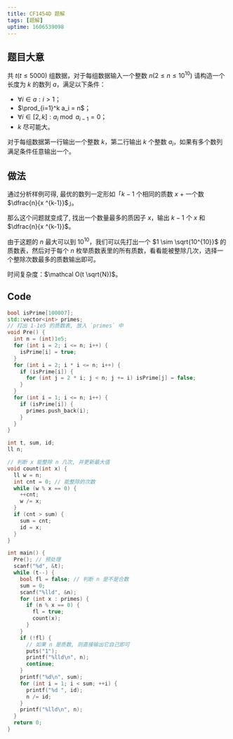 ```yaml
---
title: CF1454D 题解
tags: [题解]
uptime: 1606539098
---
```


## 题目大意

共 $t (t\le 5000)$ 组数据，对于每组数据输入一个整数 $n (2 \le n \le 10^{10})$ 请构造一个长度为 $k$ 的数列 $a$，满足以下条件：

- $\forall i \in a : i > 1$；
- $\prod_{i=1}^k a_i = n$；
- $\forall i \in [2,k] : a_i \bmod a_{i-1} = 0$；
- $k$ 尽可能大。

对于每组数据第一行输出一个整数 $k$，第二行输出 $k$ 个整数 $a_i$，如果有多个数列满足条件任意输出一个。

## 做法

通过分析样例可得, 最优的数列一定形如「$k - 1$ 个相同的质数 $x$ + 一个数 $\dfrac{n}{x ^{k-1}}$」。

那么这个问题就变成了, 找出一个数量最多的质因子 $x$，输出 $k-1$ 个 $x$ 和 $\dfrac{n}{x ^{k-1}}$。

由于这题的 $n$ 最大可以到 $10^{10}$，我们可以先打出一个 $1 \sim \sqrt{10^{10}}$ 的质数表，然后对于每个 $n$ 枚举质数表里的所有质数，看看能被整除几次，选择一个整除次数最多的质数输出即可。

时间复杂度：$\mathcal O(t \sqrt{N})$。

## Code

```cpp
bool isPrime[100007];
std::vector<int> primes;
// 打出 1-1e5 的质数表, 放入 `primes` 中
void Pre() {
  int n = (int)1e5;
  for (int i = 2; i <= n; i++) {
    isPrime[i] = true;
  }
  for (int i = 2; i * i <= n; i++) {
    if (isPrime[i]) {
      for (int j = 2 * i; j < n; j += i) isPrime[j] = false;
    }
  }
  for (int i = 1; i <= n; i++) {
    if (isPrime[i]) {
      primes.push_back(i);
    }
  }
}

int t, sum, id;
ll n;

// 判断 x 能整除 n 几次, 并更新最大值
void count(int x) {
  ll w = n;
  int cnt = 0; // 能整除的次数
  while (w % x == 0) {
    ++cnt;
    w /= x;
  }
  if (cnt > sum) {
    sum = cnt;
    id = x;
  }
}

int main() {
  Pre(); // 预处理
  scanf("%d", &t);
  while (t--) {
    bool fl = false; // 判断 n 是不是合数
    sum = 0;
    scanf("%lld", &n);
    for (int x : primes) {
      if (n % x == 0) {
        fl = true;
        count(x);
      }
    }
    if (!fl) {
      // 如果 n 是质数, 则直接输出它自己即可
      puts("1");
      printf("%lld\n", n);
      continue;
    }
    printf("%d\n", sum);
    for (int i = 1; i < sum; ++i) {
      printf("%d ", id);
      n /= id;
    }
    printf("%lld\n", n);
  }
  return 0;
}
```
